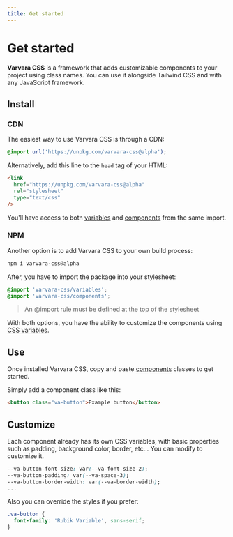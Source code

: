 ```yaml
---
title: Get started
---
```


# Get started

**Varvara CSS** is a framework that adds customizable components to your project using class names. You can use it alongside Tailwind CSS and with any JavaScript framework.

## Install

### CDN

The easiest way to use Varvara CSS is through a CDN:

```css
@import url('https://unpkg.com/varvara-css@alpha');
```

Alternatively, add this line to the `head` tag of your HTML:

```html
<link
  href="https://unpkg.com/varvara-css@alpha"
  rel="stylesheet"
  type="text/css"
/>
```

You'll have access to both [variables](/variables) and [components](/components) from the same import.

### NPM

Another option is to add Varvara CSS to your own build process:

```bash
npm i varvara-css@alpha
```

After, you have to import the package into your stylesheet:

```css
@import 'varvara-css/variables';
@import 'varvara-css/components';
```

> An @import rule must be defined at the top of the stylesheet

With both options, you have the ability to customize the components using [CSS variables](/variables).

## Use

Once installed Varvara CSS, copy and paste [components](/components) classes to get started.

Simply add a component class like this:

```html
<button class="va-button">Example button</button>
```

## Customize

Each component already has its own CSS variables, with basic properties such as padding, background color, border, etc... You can modify to customize it.

```css
--va-button-font-size: var(--va-font-size-2);
--va-button-padding: var(--va-space-3);
--va-button-border-width: var(--va-border-width);
...
```

Also you can override the styles if you prefer:

```css
.va-button {
  font-family: 'Rubik Variable', sans-serif;
}
```
